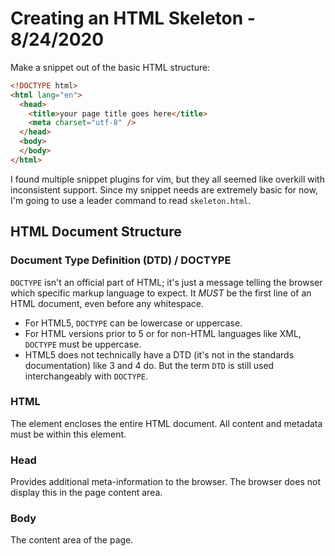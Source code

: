 
# Creating an HTML Skeleton - 8/24/2020

Make a snippet out of the basic HTML structure:

```html
<!DOCTYPE html>
<html lang="en">
  <head>
    <title>your page title goes here</title>
    <meta charset="utf-8" />
  </head>
  <body>
  </body>
</html>
```

I found multiple snippet plugins for vim, but they all seemed like overkill with inconsistent support. Since my snippet needs are extremely basic for now, I'm going to use a leader command to read `skeleton.html`.

## HTML Document Structure

### Document Type Definition (DTD) / DOCTYPE

`DOCTYPE` isn't an official part of HTML; it's just a message telling the browser which specific markup language to expect. It *MUST* be the first line of an HTML document, even before any whitespace.

* For HTML5, `DOCTYPE` can be lowercase or uppercase.
* For HTML versions prior to 5 or for non-HTML languages like XML, `DOCTYPE` must be uppercase.
* HTML5 does not technically have a DTD (it's not in the standards documentation) like 3 and 4 do. But the term `DTD` is still used interchangeably with `DOCTYPE`.

### HTML

The <HTML> element encloses the entire HTML document. All content and metadata must be within this element.

### Head

Provides additional meta-information to the browser. The browser does not display this in the page content area.

### Body

The content area of the page.
